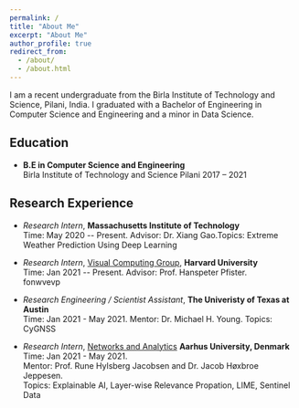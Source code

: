 ```yaml
---
permalink: /
title: "About Me"
excerpt: "About Me"
author_profile: true
redirect_from: 
  - /about/
  - /about.html
---
```


I am a recent undergraduate from the Birla Institute of Technology and Science, Pilani, India. I graduated with a Bachelor of Engineering in Computer Science and Engineering and a minor in Data Science.


## Education
* **B.E in Computer Science and Engineering**  
Birla Institute of Technology and Science Pilani 2017 – 2021


## Research Experience
* *Research Intern*, **Massachusetts Institute of Technology**  
Time: May 2020 -- Present. 
Advisor: Dr. Xiang Gao.Topics: Extreme Weather Prediction Using Deep Learning

* *Research Intern*, [Visual Computing Group](https://vcg.seas.harvard.edu), **Harvard University**  
Time: Jan 2021 -- Present. 
Advisor: Prof. Hanspeter Pfister.  
fonwvevp
<!-- Advisor: Prof. Hanspeter Pfister. 
Topics: Semantic & Instance Segmentation, Self Supervised Learning, Connectomics. -->

* *Research Engineering / Scientist Assistant*, **The Univeristy of Texas at Austin**  
Time: Jan 2021 - May 2021. 
Mentor: Dr. Michael H. Young. 
Topics: CyGNSS

* *Research Intern*, [Networks and Analytics](https://ece.au.dk/en/research/key-areas-in-research-and-development/communication-control-and-automation/networks-and-analytics/people/) **Aarhus University, Denmark**  
Time: Jan 2021 - May 2021.  
Mentor: Prof. Rune Hylsberg Jacobsen and Dr. Jacob Høxbroe Jeppesen.  
Topics: Explainable AI, Layer-wise Relevance Propation, LIME, Sentinel Data
